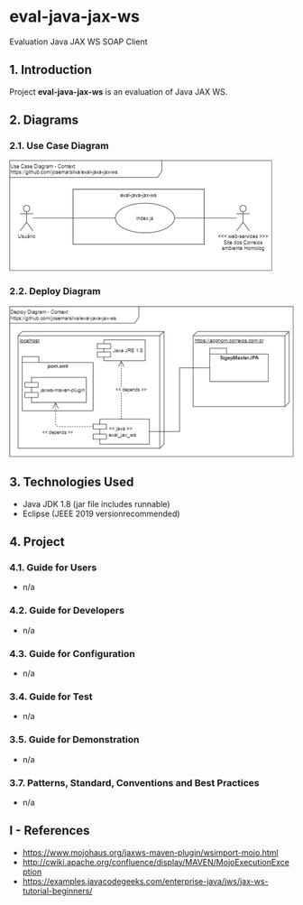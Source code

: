 # eval-java-jax-ws
Evaluation Java JAX WS SOAP Client


## 1. Introduction

Project **eval-java-jax-ws** is an evaluation of Java JAX WS.

## 2. Diagrams

### 2.1. Use Case Diagram

![UseCaseDiagram-Context.png](./doc/UseCaseDiagram-Context.png) 


### 2.2. Deploy Diagram

![DeployDiagram-Context.png](./doc/DeployDiagram-Context.png) 


## 3. Technologies Used
* Java JDK 1.8 (jar file includes runnable)
* Eclipse (JEEE 2019 versionrecommended)

## 4. Project

### 4.1. Guide for Users

* n/a

### 4.2. Guide for Developers

* n/a

### 4.3. Guide for Configuration

* n/a

### 3.4. Guide for Test

* n/a

### 3.5. Guide for Demonstration

* n/a

### 3.7. Patterns, Standard, Conventions and Best Practices

* n/a


## I - References

* https://www.mojohaus.org/jaxws-maven-plugin/wsimport-mojo.html
* http://cwiki.apache.org/confluence/display/MAVEN/MojoExecutionException
* https://examples.javacodegeeks.com/enterprise-java/jws/jax-ws-tutorial-beginners/
